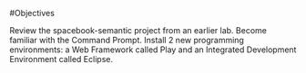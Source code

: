 #Objectives

Review the spacebook-semantic project from an earlier lab. Become familiar with the Command Prompt. Install 2 new programming environments: a Web Framework called Play and an Integrated Development Environment called Eclipse.
